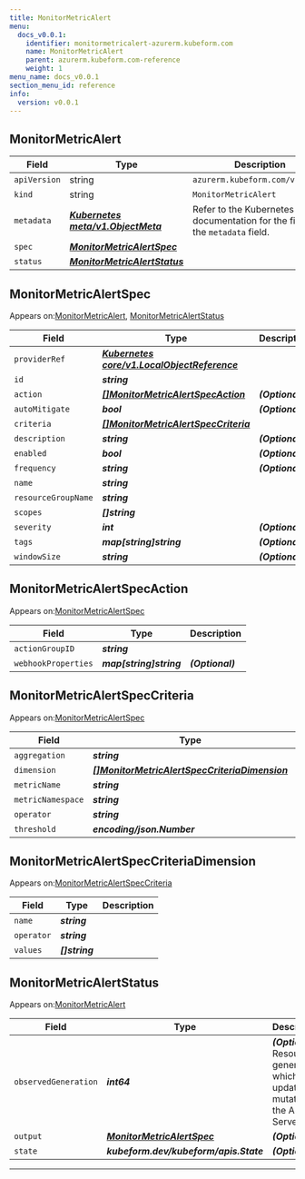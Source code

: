 ```yaml
---
title: MonitorMetricAlert
menu:
  docs_v0.0.1:
    identifier: monitormetricalert-azurerm.kubeform.com
    name: MonitorMetricAlert
    parent: azurerm.kubeform.com-reference
    weight: 1
menu_name: docs_v0.0.1
section_menu_id: reference
info:
  version: v0.0.1
---
```


## MonitorMetricAlert
| Field | Type | Description |
| ------ | ----- | ----------- |
| `apiVersion` | string | `azurerm.kubeform.com/v1alpha1` |
|    `kind` | string | `MonitorMetricAlert` |
| `metadata` | ***[Kubernetes meta/v1.ObjectMeta](https://kubernetes.io/docs/reference/generated/kubernetes-api/v1.13/#objectmeta-v1-meta)***|Refer to the Kubernetes API documentation for the fields of the `metadata` field.|
| `spec` | ***[MonitorMetricAlertSpec](#monitormetricalertspec)***||
| `status` | ***[MonitorMetricAlertStatus](#monitormetricalertstatus)***||
## MonitorMetricAlertSpec

Appears on:[MonitorMetricAlert](#monitormetricalert), [MonitorMetricAlertStatus](#monitormetricalertstatus)

| Field | Type | Description |
| ------ | ----- | ----------- |
| `providerRef` | ***[Kubernetes core/v1.LocalObjectReference](https://kubernetes.io/docs/reference/generated/kubernetes-api/v1.13/#localobjectreference-v1-core)***||
| `id` | ***string***||
| `action` | ***[[]MonitorMetricAlertSpecAction](#monitormetricalertspecaction)***| ***(Optional)*** |
| `autoMitigate` | ***bool***| ***(Optional)*** |
| `criteria` | ***[[]MonitorMetricAlertSpecCriteria](#monitormetricalertspeccriteria)***||
| `description` | ***string***| ***(Optional)*** |
| `enabled` | ***bool***| ***(Optional)*** |
| `frequency` | ***string***| ***(Optional)*** |
| `name` | ***string***||
| `resourceGroupName` | ***string***||
| `scopes` | ***[]string***||
| `severity` | ***int***| ***(Optional)*** |
| `tags` | ***map[string]string***| ***(Optional)*** |
| `windowSize` | ***string***| ***(Optional)*** |
## MonitorMetricAlertSpecAction

Appears on:[MonitorMetricAlertSpec](#monitormetricalertspec)

| Field | Type | Description |
| ------ | ----- | ----------- |
| `actionGroupID` | ***string***||
| `webhookProperties` | ***map[string]string***| ***(Optional)*** |
## MonitorMetricAlertSpecCriteria

Appears on:[MonitorMetricAlertSpec](#monitormetricalertspec)

| Field | Type | Description |
| ------ | ----- | ----------- |
| `aggregation` | ***string***||
| `dimension` | ***[[]MonitorMetricAlertSpecCriteriaDimension](#monitormetricalertspeccriteriadimension)***| ***(Optional)*** |
| `metricName` | ***string***||
| `metricNamespace` | ***string***||
| `operator` | ***string***||
| `threshold` | ***encoding/json.Number***||
## MonitorMetricAlertSpecCriteriaDimension

Appears on:[MonitorMetricAlertSpecCriteria](#monitormetricalertspeccriteria)

| Field | Type | Description |
| ------ | ----- | ----------- |
| `name` | ***string***||
| `operator` | ***string***||
| `values` | ***[]string***||
## MonitorMetricAlertStatus

Appears on:[MonitorMetricAlert](#monitormetricalert)

| Field | Type | Description |
| ------ | ----- | ----------- |
| `observedGeneration` | ***int64***| ***(Optional)*** Resource generation, which is updated on mutation by the API Server.|
| `output` | ***[MonitorMetricAlertSpec](#monitormetricalertspec)***| ***(Optional)*** |
| `state` | ***kubeform.dev/kubeform/apis.State***| ***(Optional)*** |
---
